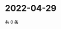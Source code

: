# 2022-04-29

共 0 条

<!-- BEGIN WEIBO -->
<!-- 最后更新时间 Fri Apr 29 2022 07:16:43 GMT+0800 (China Standard Time) -->

<!-- END WEIBO -->
